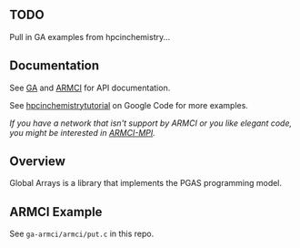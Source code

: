 ## TODO

Pull in GA examples from hpcinchemistry...

## Documentation

See [GA](http://www.emsl.pnl.gov/docs/global/userinterface.shtml) and [ARMCI](http://www.emsl.pnl.gov/docs/parsoft/armci/documentation.htm) for API documentation.

See [hpcinchemistrytutorial](http://code.google.com/p/hpcinchemistrytutorial/) on Google Code for more examples.

_If you have a network that isn't support by ARMCI or you like elegant code, you might be interested in [ARMCI-MPI](http://wiki.mpich.org/armci-mpi/index.php/Main_Page)._

## Overview

Global Arrays is a library that implements the PGAS programming model.

## ARMCI Example

See ```ga-armci/armci/put.c``` in this repo.
